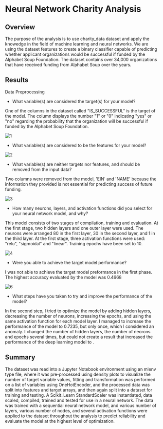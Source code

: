 # Neural Network Charity Analysis
## Overview

The purpose of the analysis is to use charity_data dataset and apply the knowedge in the field of machine learning and neural networks. We are using the dataset features to create a binary classifier capable of predicting whether applicant organizations would be successful if funded by the Alphabet Soup Foundation. The dataset contains over 34,000 organizations that have received funding from Alphabet Soup over the years.


## Results



Data Preprocessing

- What variable(s) are considered the target(s) for your model?

One of the columns in the dataset called "IS_SUCCESSFUL" is the target of the model. The column displays the number "1" or "0" indicating "yes" or "no" regarding the probability that the organization will be successful if funded by the Alphabet Soup Foundation.


![1](https://user-images.githubusercontent.com/66500222/188254999-f342fb2e-6aa5-4832-9424-4fb1e4713e1d.png)

- What variable(s) are considered to be the features for your model?


![2](https://user-images.githubusercontent.com/66500222/188255283-31eeb9b5-9c8c-4596-a535-954cbe6d31fc.png)

- What variable(s) are neither targets nor features, and should be removed from the input data?

Two columns were removed from the model, 'EIN' and 'NAME' because the information they provided is not essential for predicting success of future funding.

![3](https://user-images.githubusercontent.com/66500222/188255344-ac6d9757-bab0-43f3-876b-0b4b9cb3fb40.png)

- How many neurons, layers, and activation functions did you select for your neural network model, and why?

This model consists of two stages of compilation, training and evaluation. At the first stage, two hidden layers and one outer layer were used. The neurons were arranged 80 in the first layer, 30 in the second layer, and 1 in the third layer. At the first stage, three activation functions were used: "relu", "sigmoidal" and "linear". Training epochs have been set to 10.

![4](https://user-images.githubusercontent.com/66500222/188255467-d88be7e9-dbbd-4631-bfa2-2889e998641f.png)

- Were you able to achieve the target model performance?

I was not able to achieve the target model preformance in the first phase. The highest accuracy evaluated by the model was 0.4668

![6](https://user-images.githubusercontent.com/66500222/188255652-cea86b00-fffc-4b8a-bca7-725e5d2ffc3b.jpg)


- What steps have you taken to try and improve the performance of the model?

In the second step, I tried to optimize the model by adding hidden layers, decreasing the number of neurons, increasing the epochs, and using the same activation function for each model layer. I managed to increase the performance of the model to 0.7235, but only once, which I considered an anomaly. I changed the number of hidden layers, the number of neorons and epochs several times, but could not create a result that increased the performance of the deep learning model to .

## Summary



The dataset was read into a Jupyter Notebook environment using an mlenv type file, where it was pre-processed using density plots to visualize the number of target variable values, fitting and transformation was performed on a list of variables using OneHotEncoder, and the processed data was split into features and target arrays, and then again split into a dataset for training and testing. A Scikit_Learn StandardScaler was instantiated, data scaled, compiled, trained and tested for use in a neural network. The data was trained with a sequential neural network model, and various number of layers, various number of nodes, and several activation functions were applied to the dataset throughout the analysis to predict reliability and evaluate the model at the highest level of optimization.
